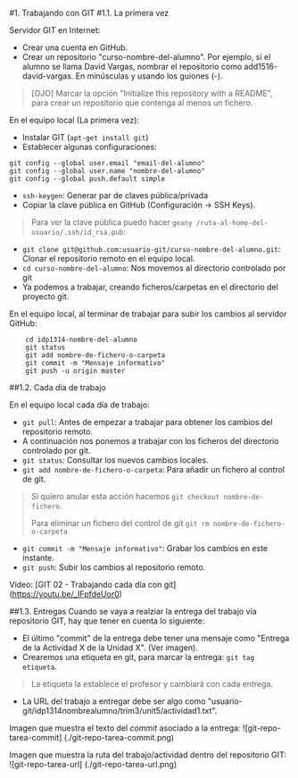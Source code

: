 

#1. Trabajando con GIT
#1.1. La primera vez

Servidor GIT en Internet:
* Crear una cuenta en GitHub.
* Crear un repositorio "curso-nombre-del-alumno". Por ejemplo, si el alumno se llama David Vargas, 
nombrar el repositorio como add1516-david-vargas. En minúsculas y usando los guiones (-).

> [OJO] Marcar la opción "Initialize this repository with a README", para crear un repositorio que contenga al menos un fichero.

En el equipo local (La primera vez):
* Instalar GIT (`apt-get install git`)
* Establecer algunas configuraciones:
```
git config --global user.email "email-del-alumno"
git config --global user.name "nombre-del-alumno"
git config --global push.default simple
```
* `ssh-keygen`: Generar par de claves pública/privada
* Copiar la clave pública en GitHub (Configuración -> SSH Keys).

> Para ver la clave pública puedo hacer `geany /ruta-al-home-del-usuario/.ssh/id_rsa.pub`: 

* `git clone git@github.com:usuario-git/curso-nombre-del-alumno.git`: Clonar el repositorio remoto en el equipo local.
* `cd curso-nombre-del-alumno`: Nos movemos al directorio controlado por git
* Ya podemos a trabajar, creando ficheros/carpetas en el directorio del proyecto git.

En el equipo local, al terminar de trabajar para subir los cambios al servidor GitHub:
```
    cd idp1314-nombre-del-alumno
    git status
    git add nombre-de-fichero-o-carpeta
    git commit -m "Mensaje informativo"
    git push -u origin master
```

##1.2. Cada día de trabajo

En el equipo local cada día de trabajo:
* `git pull`: Antes de empezar a trabajar para obtener los cambios del repositorio remoto.
* A continuación nos ponemos a trabajar con los ficheros del directorio controlado por git.
* `git status`: Consultar los nuevos cambios locales.
* `git add nombre-de-fichero-o-carpeta`: Para añadir un fichero al control de git. 

> Si quiero anular esta acción hacemos `git checkout nombre-de-fichero`.
>
> Para eliminar un fichero del control de git `git rm nombre-de-fichero-o-carpeta`

* `git commit -m "Mensaje informativo"`: Grabar los cambios en este instante.
* `git push`: Subir los cambios al repositorio remoto.

Vídeo: [GIT 02 - Trabajando cada día con git] (https://youtu.be/_IFpfdeUor0)

##1.3. Entregas
Cuando se vaya a realziar la entrega del trabajo vía repositorio GIT, hay que tener en cuenta lo siguiente:
* El último "commit" de la entrega debe tener una mensaje como "Entrega de la Actividad X de la Unidad X". (Ver imagen).
* Crearemos una etiqueta en git, para marcar la entrega: `git tag etiqueta`.

> La etiqueta la establece el profesor y cambiará con cada entrega.

* La URL del trabajo a entregar debe ser algo como "usuario-git/idp1314nombrealumno/trim3/unit5/actividad1.txt".

Imagen que muestra el texto del *commit* asociado a la entrega:
![git-repo-tarea-commit] (./git-repo-tarea-commit.png)

Imagen que muestra la ruta del trabajo/actividad dentro del repositorio GIT:
![git-repo-tarea-url] (./git-repo-tarea-url.png)
